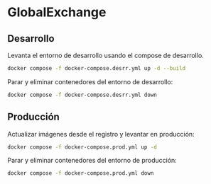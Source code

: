 # GlobalExchange

## Desarrollo
Levanta el entorno de desarrollo usando el compose de desarrollo.

```bash
docker compose -f docker-compose.desrr.yml up -d --build 
```

Parar y eliminar contenedores del entorno de desarrollo:

```bash
docker compose -f docker-compose.desrr.yml down
```

## Producción
Actualizar imágenes desde el registro y levantar en producción:

```bash
docker compose -f docker-compose.prod.yml up -d
```

Parar y eliminar contenedores del entorno de producción:
```bash
docker compose -f docker-compose.prod.yml down
```


